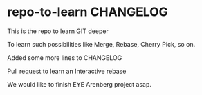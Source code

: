 # repo-to-learn CHANGELOG

This is the repo to learn GIT deeper

To learn such possibilities like Merge, Rebase, Cherry Pick, so on.

Added some more lines to CHANGELOG

Pull request to learn an Interactive rebase

We would like to finish EYE Arenberg project asap.
